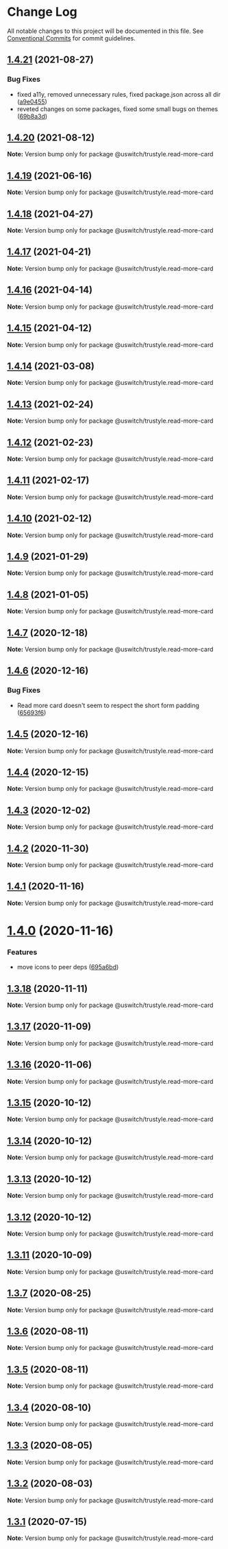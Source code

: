# Change Log

All notable changes to this project will be documented in this file.
See [Conventional Commits](https://conventionalcommits.org) for commit guidelines.

## [1.4.21](https://github.com/uswitch/trustyle/compare/@uswitch/trustyle.read-more-card@1.4.20...@uswitch/trustyle.read-more-card@1.4.21) (2021-08-27)


### Bug Fixes

* fixed a11y, removed unnecessary rules, fixed package.json across all dir ([a9e0455](https://github.com/uswitch/trustyle/commit/a9e0455))
* reveted changes on some packages, fixed some small bugs on themes ([69b8a3d](https://github.com/uswitch/trustyle/commit/69b8a3d))





## [1.4.20](https://github.com/uswitch/trustyle/compare/@uswitch/trustyle.read-more-card@1.4.19...@uswitch/trustyle.read-more-card@1.4.20) (2021-08-12)

**Note:** Version bump only for package @uswitch/trustyle.read-more-card





## [1.4.19](https://github.com/uswitch/trustyle/compare/@uswitch/trustyle.read-more-card@1.4.18...@uswitch/trustyle.read-more-card@1.4.19) (2021-06-16)

**Note:** Version bump only for package @uswitch/trustyle.read-more-card





## [1.4.18](https://github.com/uswitch/trustyle/compare/@uswitch/trustyle.read-more-card@1.4.17...@uswitch/trustyle.read-more-card@1.4.18) (2021-04-27)

**Note:** Version bump only for package @uswitch/trustyle.read-more-card





## [1.4.17](https://github.com/uswitch/trustyle/compare/@uswitch/trustyle.read-more-card@1.4.16...@uswitch/trustyle.read-more-card@1.4.17) (2021-04-21)

**Note:** Version bump only for package @uswitch/trustyle.read-more-card





## [1.4.16](https://github.com/uswitch/trustyle/compare/@uswitch/trustyle.read-more-card@1.4.15...@uswitch/trustyle.read-more-card@1.4.16) (2021-04-14)

**Note:** Version bump only for package @uswitch/trustyle.read-more-card





## [1.4.15](https://github.com/uswitch/trustyle/compare/@uswitch/trustyle.read-more-card@1.4.14...@uswitch/trustyle.read-more-card@1.4.15) (2021-04-12)

**Note:** Version bump only for package @uswitch/trustyle.read-more-card





## [1.4.14](https://github.com/uswitch/trustyle/compare/@uswitch/trustyle.read-more-card@1.4.13...@uswitch/trustyle.read-more-card@1.4.14) (2021-03-08)

**Note:** Version bump only for package @uswitch/trustyle.read-more-card





## [1.4.13](https://github.com/uswitch/trustyle/compare/@uswitch/trustyle.read-more-card@1.4.11...@uswitch/trustyle.read-more-card@1.4.13) (2021-02-24)

**Note:** Version bump only for package @uswitch/trustyle.read-more-card






## [1.4.12](https://github.com/uswitch/trustyle/compare/@uswitch/trustyle.read-more-card@1.4.11...@uswitch/trustyle.read-more-card@1.4.12) (2021-02-23)

**Note:** Version bump only for package @uswitch/trustyle.read-more-card





## [1.4.11](https://github.com/uswitch/trustyle/compare/@uswitch/trustyle.read-more-card@1.4.10...@uswitch/trustyle.read-more-card@1.4.11) (2021-02-17)

**Note:** Version bump only for package @uswitch/trustyle.read-more-card





## [1.4.10](https://github.com/uswitch/trustyle/compare/@uswitch/trustyle.read-more-card@1.4.9...@uswitch/trustyle.read-more-card@1.4.10) (2021-02-12)

**Note:** Version bump only for package @uswitch/trustyle.read-more-card





## [1.4.9](https://github.com/uswitch/trustyle/compare/@uswitch/trustyle.read-more-card@1.4.8...@uswitch/trustyle.read-more-card@1.4.9) (2021-01-29)

**Note:** Version bump only for package @uswitch/trustyle.read-more-card





## [1.4.8](https://github.com/uswitch/trustyle/compare/@uswitch/trustyle.read-more-card@1.4.7...@uswitch/trustyle.read-more-card@1.4.8) (2021-01-05)

**Note:** Version bump only for package @uswitch/trustyle.read-more-card





## [1.4.7](https://github.com/uswitch/trustyle/compare/@uswitch/trustyle.read-more-card@1.4.6...@uswitch/trustyle.read-more-card@1.4.7) (2020-12-18)

**Note:** Version bump only for package @uswitch/trustyle.read-more-card





## [1.4.6](https://github.com/uswitch/trustyle/compare/@uswitch/trustyle.read-more-card@1.4.4...@uswitch/trustyle.read-more-card@1.4.6) (2020-12-16)


### Bug Fixes

* Read more card doesn't seem to respect the short form padding ([65693f6](https://github.com/uswitch/trustyle/commit/65693f6))





## [1.4.5](https://github.com/uswitch/trustyle/compare/@uswitch/trustyle.read-more-card@1.4.4...@uswitch/trustyle.read-more-card@1.4.5) (2020-12-16)

**Note:** Version bump only for package @uswitch/trustyle.read-more-card





## [1.4.4](https://github.com/uswitch/trustyle/compare/@uswitch/trustyle.read-more-card@1.4.3...@uswitch/trustyle.read-more-card@1.4.4) (2020-12-15)

**Note:** Version bump only for package @uswitch/trustyle.read-more-card





## [1.4.3](https://github.com/uswitch/trustyle/compare/@uswitch/trustyle.read-more-card@1.4.2...@uswitch/trustyle.read-more-card@1.4.3) (2020-12-02)

**Note:** Version bump only for package @uswitch/trustyle.read-more-card





## [1.4.2](https://github.com/uswitch/trustyle/compare/@uswitch/trustyle.read-more-card@1.4.1...@uswitch/trustyle.read-more-card@1.4.2) (2020-11-30)

**Note:** Version bump only for package @uswitch/trustyle.read-more-card






## [1.4.1](https://github.com/uswitch/trustyle/compare/@uswitch/trustyle.read-more-card@1.4.0...@uswitch/trustyle.read-more-card@1.4.1) (2020-11-16)

**Note:** Version bump only for package @uswitch/trustyle.read-more-card





# [1.4.0](https://github.com/uswitch/trustyle/compare/@uswitch/trustyle.read-more-card@1.3.18...@uswitch/trustyle.read-more-card@1.4.0) (2020-11-16)


### Features

* move icons to peer deps ([695a6bd](https://github.com/uswitch/trustyle/commit/695a6bd))





## [1.3.18](https://github.com/uswitch/trustyle/compare/@uswitch/trustyle.read-more-card@1.3.17...@uswitch/trustyle.read-more-card@1.3.18) (2020-11-11)

**Note:** Version bump only for package @uswitch/trustyle.read-more-card





## [1.3.17](https://github.com/uswitch/trustyle/compare/@uswitch/trustyle.read-more-card@1.3.16...@uswitch/trustyle.read-more-card@1.3.17) (2020-11-09)

**Note:** Version bump only for package @uswitch/trustyle.read-more-card





## [1.3.16](https://github.com/uswitch/trustyle/compare/@uswitch/trustyle.read-more-card@1.3.15...@uswitch/trustyle.read-more-card@1.3.16) (2020-11-06)

**Note:** Version bump only for package @uswitch/trustyle.read-more-card





## [1.3.15](https://github.com/uswitch/trustyle/compare/@uswitch/trustyle.read-more-card@1.3.13...@uswitch/trustyle.read-more-card@1.3.15) (2020-10-12)

**Note:** Version bump only for package @uswitch/trustyle.read-more-card





## [1.3.14](https://github.com/uswitch/trustyle/compare/@uswitch/trustyle.read-more-card@1.3.13...@uswitch/trustyle.read-more-card@1.3.14) (2020-10-12)

**Note:** Version bump only for package @uswitch/trustyle.read-more-card





## [1.3.13](https://github.com/uswitch/trustyle/compare/@uswitch/trustyle.read-more-card@1.3.11...@uswitch/trustyle.read-more-card@1.3.13) (2020-10-12)

**Note:** Version bump only for package @uswitch/trustyle.read-more-card





## [1.3.12](https://github.com/uswitch/trustyle/compare/@uswitch/trustyle.read-more-card@1.3.11...@uswitch/trustyle.read-more-card@1.3.12) (2020-10-12)

**Note:** Version bump only for package @uswitch/trustyle.read-more-card





## [1.3.11](https://github.com/uswitch/trustyle/compare/@uswitch/trustyle.read-more-card@1.3.10...@uswitch/trustyle.read-more-card@1.3.11) (2020-10-09)

**Note:** Version bump only for package @uswitch/trustyle.read-more-card






## [1.3.7](https://github.com/uswitch/trustyle/compare/@uswitch/trustyle.read-more-card@1.3.6...@uswitch/trustyle.read-more-card@1.3.7) (2020-08-25)

**Note:** Version bump only for package @uswitch/trustyle.read-more-card





## [1.3.6](https://github.com/uswitch/trustyle/compare/@uswitch/trustyle.read-more-card@1.3.5...@uswitch/trustyle.read-more-card@1.3.6) (2020-08-11)

**Note:** Version bump only for package @uswitch/trustyle.read-more-card





## [1.3.5](https://github.com/uswitch/trustyle/compare/@uswitch/trustyle.read-more-card@1.3.4...@uswitch/trustyle.read-more-card@1.3.5) (2020-08-11)

**Note:** Version bump only for package @uswitch/trustyle.read-more-card





## [1.3.4](https://github.com/uswitch/trustyle/compare/@uswitch/trustyle.read-more-card@1.3.1...@uswitch/trustyle.read-more-card@1.3.4) (2020-08-10)

**Note:** Version bump only for package @uswitch/trustyle.read-more-card





## [1.3.3](https://github.com/uswitch/trustyle/compare/@uswitch/trustyle.read-more-card@1.3.1...@uswitch/trustyle.read-more-card@1.3.3) (2020-08-05)

**Note:** Version bump only for package @uswitch/trustyle.read-more-card





## [1.3.2](https://github.com/uswitch/trustyle/compare/@uswitch/trustyle.read-more-card@1.3.1...@uswitch/trustyle.read-more-card@1.3.2) (2020-08-03)

**Note:** Version bump only for package @uswitch/trustyle.read-more-card





## [1.3.1](https://github.com/uswitch/trustyle/compare/@uswitch/trustyle.read-more-card@1.3.0...@uswitch/trustyle.read-more-card@1.3.1) (2020-07-15)

**Note:** Version bump only for package @uswitch/trustyle.read-more-card
